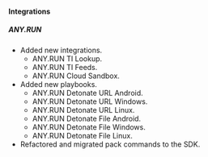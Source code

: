 #### Integrations

##### ANY.RUN
  - Added new integrations.
    - ANY.RUN TI Lookup.
    - ANY.RUN TI Feeds.
    - ANY.RUN Cloud Sandbox.
  - Added new playbooks.
    - ANY.RUN Detonate URL Android.
    - ANY.RUN Detonate URL Windows.
    - ANY.RUN Detonate URL Linux.
    - ANY.RUN Detonate File Android.
    - ANY.RUN Detonate File Windows.
    - ANY.RUN Detonate File Linux.
  - Refactored and migrated pack commands to the SDK.
